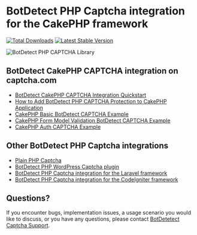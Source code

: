 # BotDetect PHP Captcha integration for the CakePHP framework

[![Total Downloads](https://img.shields.io/packagist/dt/captcha-com/cakephp-captcha.svg)](https://packagist.org/packages/captcha-com/cakephp-captcha)
[![Latest Stable Version](https://img.shields.io/packagist/v/captcha-com/cakephp-captcha.svg)](https://packagist.org/packages/captcha-com/cakephp-captcha)

![BotDetect PHP CAPTCHA Library](https://captcha.com/images/help/screenshots/captcha-examples.png)


## BotDetect CakePHP CAPTCHA integration on captcha.com

* [BotDetect CakePHP CAPTCHA Integration Quickstart](https://captcha.com/doc/php/cakephp-captcha-quickstart.html)
* [How to Add BotDetect PHP CAPTCHA Protection to CakePHP Application](https://captcha.com/doc/php/samples/cakephp-basic-captcha-sample.html)
* [CakePHP Basic BotDetect CAPTCHA Example](https://captcha.com/doc/php/samples/cakephp-basic-captcha-sample.html)
* [CakePHP Form Model Validation BotDetect CAPTCHA Example](https://captcha.com/doc/php/samples/cakephp-form-model-validation-captcha-sample.html)
* [CakePHP Auth CAPTCHA Example](https://captcha.com/doc/php/samples/cakephp-auth-captcha-example.html)


## Other BotDetect PHP Captcha integrations

* [Plain PHP Captcha](https://captcha.com/doc/php/php-captcha-quickstart.html)
* [BotDetect PHP WordPress Captcha plugin](https://captcha.com/doc/php/wordpress-captcha.html)
* [BotDetect PHP Captcha integration for the Laravel framework](https://captcha.com/doc/php/laravel-captcha-quickstart.html)
* [BotDetect PHP Captcha integration for the CodeIgniter framework](https://captcha.com/doc/php/codeigniter-captcha-quickstart.html)


## Questions?

If you encounter bugs, implementation issues, a usage scenario you would like to discuss, or you have any questions, please contact [BotDetetect Captcha Support](http://captcha.com/support).
